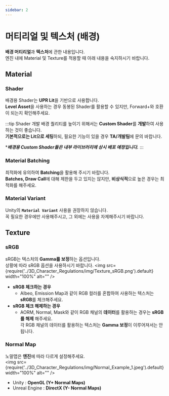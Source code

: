 ```yaml
---
sidebar: 2
---
```


# 머티리얼 및 텍스처 (배경)
**배경 머티리얼**과 **텍스처**에 관한 내용입니다. <br/>
엔진 내에 Material 및 Texture를 적용할 때 아래 내용을 숙지하시기 바랍니다.





## Material





### Shader
배경용 Shader는 **UPR Lit**을 기반으로 사용합니다. <br/>
**Level Asset**을 사용하는 경우 동봉된 Shader를 활용할 수 있지만, Forward+와 호환이 되는지 확인해주세요. <br/>


:::tip Shader 개발
배경 퀄리티를 높이기 위해서는 **Custom Shader**를 **개발**하여 사용하는 것이 좋습니다. <br/>
**기본적으로는 Lit으로 세팅**하되, 필요한 기능이 있을 경우 **TA/개발팀**에 문의 바랍니다.

****배경용 Custom Shader들은 내부 라이브러리에 상시 배포 예정입니다.***
:::





### Material Batching
최적화에 유의하여 **Batching**을 활용해 주시기 바랍니다. <br/>
**Batches, Draw Call**에 대해 제한을 두고 있지는 않지만, **비상식적**으로 높은 경우는 최적화를 해주세요.





### Material Variant
Unity의 **`Material Variant`** 사용을 권장하지 않습니다. <br/>
꼭 필요한 경우에만 사용해주시고, 그 외에는 사용을 자제해주시기 바랍니다.





## Texture
### sRGB
sRGB는 텍스처의 **Gamma를 보정**하는 옵션입니다. <br/>
상황에 따라 sRGB 옵션을 사용하시기 바랍니다.
<img src={require('../3D_Character_Regulations/img/Texture_sRGB.png').default} width="100%" alt="" />

- **sRGB 체크하는 경우**
    - Albeo, Emission Map과 같이 RGB 컬러를 혼합하여 사용하는 텍스처는 **sRGB**를 체크해주세요.
- **sRGB 체크 해제하는 경우**
    - AORM, Normal, Mask와 같이 RGB 채널의 **데이터**를 활용하는 경우는 **sRGB를 해제** 해주세요. <br/>
각 RGB 채널의 데이터를 활용하는 텍스처는 **Gamma 보정**이 이루어져서는 안됩니다.

### Normal Map
노말맵은 **엔진**에 따라 다르게 설정해주세요. <br/>
<img src={require('../3D_Character_Regulations/img/Normal_Example_1.jpeg').default} width="100%" alt="" />
- Unity : **OpenGL (Y+ Normal Maps)**
- Unreal Engine : **DirectX (Y- Normal Maps)**